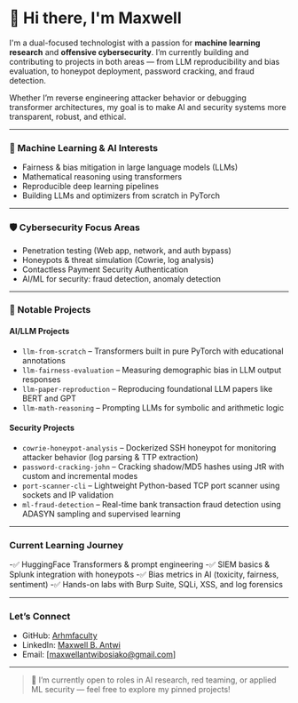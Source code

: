 # 👋 Hi there, I'm Maxwell

I'm a dual-focused technologist with a passion for **machine learning research** and **offensive cybersecurity**. I’m currently building and contributing to projects in both areas — from LLM reproducibility and bias evaluation, to honeypot deployment, password cracking, and fraud detection.

Whether I’m reverse engineering attacker behavior or debugging transformer architectures, my goal is to make AI and security systems more transparent, robust, and ethical.

---

### 🧠 Machine Learning & AI Interests

-  Fairness & bias mitigation in large language models (LLMs)
-  Mathematical reasoning using transformers
-  Reproducible deep learning pipelines
-  Building LLMs and optimizers from scratch in PyTorch

---

### 🛡️ Cybersecurity Focus Areas

-  Penetration testing (Web app, network, and auth bypass)
-  Honeypots & threat simulation (Cowrie, log analysis)
-  Contactless Payment Security Authentication
-  AI/ML for security: fraud detection, anomaly detection

---

### 🔨 Notable Projects

####  AI/LLM Projects
- `llm-from-scratch` – Transformers built in pure PyTorch with educational annotations
- `llm-fairness-evaluation` – Measuring demographic bias in LLM output responses
- `llm-paper-reproduction` – Reproducing foundational LLM papers like BERT and GPT
- `llm-math-reasoning` – Prompting LLMs for symbolic and arithmetic logic

####  Security Projects
- `cowrie-honeypot-analysis` – Dockerized SSH honeypot for monitoring attacker behavior (log parsing & TTP extraction)
- `password-cracking-john` – Cracking shadow/MD5 hashes using JtR with custom and incremental modes
- `port-scanner-cli` – Lightweight Python-based TCP port scanner using sockets and IP validation
- `ml-fraud-detection` – Real-time bank transaction fraud detection using ADASYN sampling and supervised learning

---

###  Current Learning Journey

-✅ HuggingFace Transformers & prompt engineering
-✅ SIEM basics & Splunk integration with honeypots
-✅ Bias metrics in AI (toxicity, fairness, sentiment)
-✅ Hands-on labs with Burp Suite, SQLi, XSS, and log forensics

---

###  Let’s Connect

- GitHub: [Arhmfaculty](https://github.com/Arhmfaculty)
- LinkedIn: [Maxwell B. Antwi](https://www.linkedin.com/in/maxwell-antwi/)
- Email: [maxwellantwibosiako@gmail.com]

---

> 🚀 I’m currently open to roles in AI research, red teaming, or applied ML security — feel free to explore my pinned projects!
